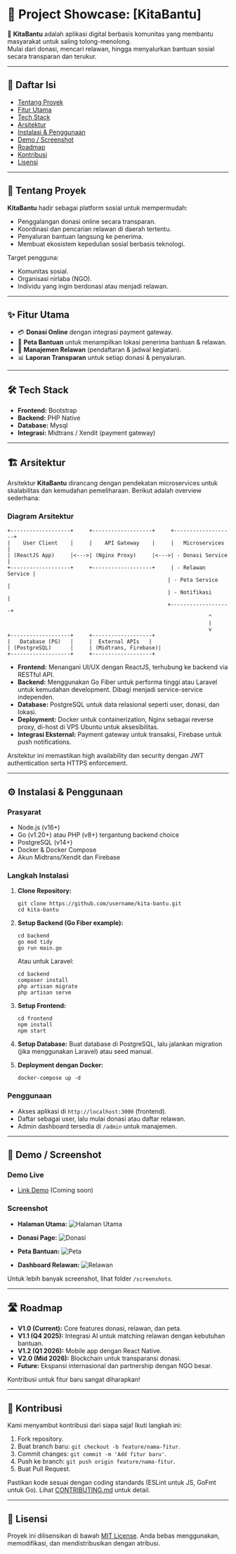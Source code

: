 # 🚀 Project Showcase: [KitaBantu]

🤝 **KitaBantu** adalah aplikasi digital berbasis komunitas yang membantu masyarakat untuk saling tolong-menolong.  
Mulai dari donasi, mencari relawan, hingga menyalurkan bantuan sosial secara transparan dan terukur.

---

## 📌 Daftar Isi
- [Tentang Proyek](#-tentang-proyek)
- [Fitur Utama](#-fitur-utama)
- [Tech Stack](#-tech-stack)
- [Arsitektur](#-arsitektur)
- [Instalasi & Penggunaan](#-instalasi--penggunaan)
- [Demo / Screenshot](#-demo--screenshot)
- [Roadmap](#-roadmap)
- [Kontribusi](#-kontribusi)
- [Lisensi](#-lisensi)

---

## 📖 Tentang Proyek
**KitaBantu** hadir sebagai platform sosial untuk mempermudah:
- Penggalangan donasi online secara transparan.  
- Koordinasi dan pencarian relawan di daerah tertentu.  
- Penyaluran bantuan langsung ke penerima.  
- Membuat ekosistem kepedulian sosial berbasis teknologi.  

Target pengguna:
- Komunitas sosial.  
- Organisasi nirlaba (NGO).  
- Individu yang ingin berdonasi atau menjadi relawan.  

---

## ✨ Fitur Utama
- 💳 **Donasi Online** dengan integrasi payment gateway.  
- 📍 **Peta Bantuan** untuk menampilkan lokasi penerima bantuan & relawan.  
- 🤝 **Manajemen Relawan** (pendaftaran & jadwal kegiatan).  
- 📊 **Laporan Transparan** untuk setiap donasi & penyaluran.  

---

## 🛠 Tech Stack
- **Frontend:** Bootstrap
- **Backend:** PHP Native
- **Database:** Mysql  
- **Integrasi:** Midtrans / Xendit (payment gateway)

---

## 🏗 Arsitektur
Arsitektur **KitaBantu** dirancang dengan pendekatan microservices untuk skalabilitas dan kemudahan pemeliharaan. Berikut adalah overview sederhana:

### Diagram Arsitektur
```
+-------------------+     +-------------------+     +-------------------+
|    User Client    |     |    API Gateway    |     |   Microservices   |
| (ReactJS App)     |<--->| (Nginx Proxy)     |<--->| - Donasi Service  |
+-------------------+     +-------------------+     | - Relawan Service |
                                                   | - Peta Service    |
                                                   | - Notifikasi      |
                                                   +-------------------+
                                                                ^
                                                                |
                                                                v
+-------------------+     +-------------------+
|   Database (PG)   |     |  External APIs   |
| (PostgreSQL)      |     | (Midtrans, Firebase)|
+-------------------+     +-------------------+
```

- **Frontend:** Menangani UI/UX dengan ReactJS, terhubung ke backend via RESTful API.
- **Backend:** Menggunakan Go Fiber untuk performa tinggi atau Laravel untuk kemudahan development. Dibagi menjadi service-service independen.
- **Database:** PostgreSQL untuk data relasional seperti user, donasi, dan lokasi.
- **Deployment:** Docker untuk containerization, Nginx sebagai reverse proxy, di-host di VPS Ubuntu untuk aksesibilitas.
- **Integrasi Eksternal:** Payment gateway untuk transaksi, Firebase untuk push notifications.

Arsitektur ini memastikan high availability dan security dengan JWT authentication serta HTTPS enforcement.

---

## ⚙️ Instalasi & Penggunaan
### Prasyarat
- Node.js (v16+)
- Go (v1.20+) atau PHP (v8+) tergantung backend choice
- PostgreSQL (v14+)
- Docker & Docker Compose
- Akun Midtrans/Xendit dan Firebase

### Langkah Instalasi
1. **Clone Repository:**
   ```
   git clone https://github.com/username/kita-bantu.git
   cd kita-bantu
   ```

2. **Setup Backend (Go Fiber example):**
   ```
   cd backend
   go mod tidy
   go run main.go
   ```
   Atau untuk Laravel:
   ```
   cd backend
   composer install
   php artisan migrate
   php artisan serve
   ```

3. **Setup Frontend:**
   ```
   cd frontend
   npm install
   npm start
   ```

4. **Setup Database:**
   Buat database di PostgreSQL, lalu jalankan migration (jika menggunakan Laravel) atau seed manual.

5. **Deployment dengan Docker:**
   ```
   docker-compose up -d
   ```

### Penggunaan
- Akses aplikasi di `http://localhost:3000` (frontend).
- Daftar sebagai user, lalu mulai donasi atau daftar relawan.
- Admin dashboard tersedia di `/admin` untuk manajemen.

---

## 📸 Demo / Screenshot
### Demo Live
- [Link Demo](https://demo.kitabantu.com) (Coming soon)

### Screenshot
- **Halaman Utama:**
  ![Halaman Utama](screenshots/home.png)
  
- **Donasi Page:**
  ![Donasi](screenshots/donasi.png)
  
- **Peta Bantuan:**
  ![Peta](screenshots/map.png)
  
- **Dashboard Relawan:**
  ![Relawan](screenshots/relawan-dashboard.png)

Untuk lebih banyak screenshot, lihat folder `/screenshots`.

---

## 🛣 Roadmap
- **V1.0 (Current):** Core features donasi, relawan, dan peta.
- **V1.1 (Q4 2025):** Integrasi AI untuk matching relawan dengan kebutuhan bantuan.
- **V1.2 (Q1 2026):** Mobile app dengan React Native.
- **V2.0 (Mid 2026):** Blockchain untuk transparansi donasi.
- **Future:** Ekspansi internasional dan partnership dengan NGO besar.

Kontribusi untuk fitur baru sangat diharapkan!

---

## 🤗 Kontribusi
Kami menyambut kontribusi dari siapa saja! Ikuti langkah ini:
1. Fork repository.
2. Buat branch baru: `git checkout -b feature/nama-fitur`.
3. Commit changes: `git commit -m 'Add fitur baru'`.
4. Push ke branch: `git push origin feature/nama-fitur`.
5. Buat Pull Request.

Pastikan kode sesuai dengan coding standards (ESLint untuk JS, GoFmt untuk Go). Lihat [CONTRIBUTING.md](CONTRIBUTING.md) untuk detail.

---

## 📜 Lisensi
Proyek ini dilisensikan di bawah [MIT License](LICENSE). Anda bebas menggunakan, memodifikasi, dan mendistribusikan dengan atribusi.